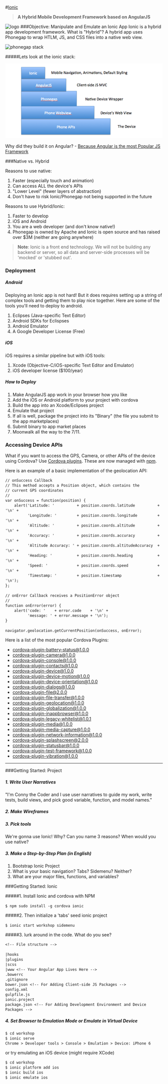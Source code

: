 #[Ionic](http://ionicframework.com/)
>**A Hybrid Mobile Development Framework based on AngularJS**

![logo](http://ionicframework.com/img/blog/angularjs-ionic-framework.jpg)
###Objective: Manipulate and Emulate an Ionic App
Ionic is a hybrid app development framework. What is "Hybrid"? A hybrid app uses Phonegap to wrap HTLM, JS, and CSS files into a native web view.

![phonegap stack](https://www.ibm.com/developerworks/community/blogs/worklight/resource/BLOGS_UPLOADED_IMAGES/2.BasicCordovaAppViewStack.png)

#####Lets look at the ionic stack:

![ionic stack](ionic_stack.png)

Why did they build it on Angular? - [Because Angular is the most Popular JS Framework](http://www.google.com/trends/explore?hl=en-US#q=angularjs,+ember.js,+knockoutjs,+backbonejs&cmpt=q)


###Native vs. Hybrid

Reasons to use native:

1. Faster (especially touch and animation)
2. Can access ALL the device's APIs
3. "Lower Level" (fewer layers of abstraction)
4. Don't have to risk Ionic/Phonegap not being supported in the future

Reasons to use Hybrid/Ionic:
1. Faster to develop
2. iOS and Android
3. You are a web developer (and don't know native!)
4. Phonegap is owned by Apache and Ionic is open source and has raised over $3M (neither are going anywhere)

>**Note**: Ionic is a front end technology. We will not be building any backend or server, so all data and server-side processes will be 'mocked' or 'stubbed out'.

### Deployment

##### Android

Deploying an Ionic app is not hard! But it does requires setting up a string of complex tools and getting them to play nice together. Here are some of the tools you'll need to deploy to android.

1. Eclipses (Java-specific Text Editor)
2. Android SDKs for Eclispses
3. Android Emulator
4. A Google Developer License (Free)

##### iOS
iOS requires a similar pipeline but with iOS tools:
1. Xcode (Objective-C/iOS-specific Text Editor and Emulator)
2. iOS developer license ($100/year)

##### How to Deploy

1. Make AngularJS app work in your browser how you like
2. Add the iOS or Android platform to your project with cordova
3. Build the app into an Xcode/Eclipses project
4. Emulate that project
5. If all is well, package the project into its "Binary" (the file you submit to the app marketplaces)
6. Submit binary to app market places
7. Moonwalk all the way to the 7/11.

### Accessing Device APIs

What if you want to access the GPS, Camera, or other APIs of the device using Cordova? Use [Cordova plugins](http://plugins.cordova.io/#/). These are now managed with [npm](http://cordova.apache.org/announcements/2015/04/21/plugins-release-and-move-to-npm.html). 

Here is an example of a basic implementation of the geolocation API:

```
// onSuccess Callback
// This method accepts a Position object, which contains the
// current GPS coordinates
//
var onSuccess = function(position) {
    alert('Latitude: '          + position.coords.latitude          + '\n' +
          'Longitude: '         + position.coords.longitude         + '\n' +
          'Altitude: '          + position.coords.altitude          + '\n' +
          'Accuracy: '          + position.coords.accuracy          + '\n' +
          'Altitude Accuracy: ' + position.coords.altitudeAccuracy  + '\n' +
          'Heading: '           + position.coords.heading           + '\n' +
          'Speed: '             + position.coords.speed             + '\n' +
          'Timestamp: '         + position.timestamp                + '\n');
};

// onError Callback receives a PositionError object
//
function onError(error) {
    alert('code: '    + error.code    + '\n' +
          'message: ' + error.message + '\n');
}

navigator.geolocation.getCurrentPosition(onSuccess, onError);
```

Here is a list of the most popular Cordova Plugins:

* cordova-plugin-battery-status@1.0.0
* cordova-plugin-camera@1.0.0
* cordova-plugin-console@1.0.0
* cordova-plugin-contacts@1.0.0
* cordova-plugin-device@1.0.0
* cordova-plugin-device-motion@1.0.0
* cordova-plugin-device-orientation@1.0.0
* cordova-plugin-dialogs@1.0.0
* cordova-plugin-file@2.0.0
* cordova-plugin-file-transfer@1.0.0
* cordova-plugin-geolocation@1.0.0
* cordova-plugin-globalization@1.0.0
* cordova-plugin-inappbrowser@1.0.0
* cordova-plugin-legacy-whitelist@1.0.1
* cordova-plugin-media@1.0.0
* cordova-plugin-media-capture@1.0.0
* cordova-plugin-network-information@1.0.0
* cordova-plugin-splashscreen@2.0.0
* cordova-plugin-statusbar@1.0.0
* cordova-plugin-test-framework@1.0.0
* cordova-plugin-vibration@1.0.0

----------

###Getting Started: Project

##### 1. Write User Narratives
"I'm Conny the Coder and I use user narratives to guide my work, write tests, build views, and pick good variable, function, and model names."
##### 2. Make Wireframes

##### 3. Pick tools

We're gonna use Ionic! Why? Can you name 3 reasons? When would you use native? 

##### 3. Make a Step-by-Step Plan (in English)

1. Bootstrap Ionic Project
2. What is your basic navigation? Tabs? Sidemenu? Neither?
3. What are your major files, functions, and variables?

###Getting Started: Ionic

#####1. Install Ionic and cordova with NPM 

```$ npm sudo install -g cordova ionic```

#####2. Then initialize a 'tabs' seed ionic project

```$ ionic start workshop sidemenu```

#####3. lurk around in the code. What do you see?

```
<!-- File structure -->

|hooks
|plugins
|scss
|www <!-- Your Angular App Lives Here -->
.bowerrc
.gitignore
bower.json <!-- For Adding Client-side JS Packages -->
config.xml
gulpfile.js
ionic.project
package.json <!-- For Adding Development Environment and Device Packages -->
```
##### 4. Set Browser to Emulation Mode or Emulate in Virtual Device
```
$ cd workshop
$ ionic serve
Chrome > Developer tools > Console > Emulation > Device: iPhone 6
```
or try emulating an iOS device (might require XCode)
```
$ cd workshop
$ ionic platform add ios
$ ionic build ios
$ ionic emulate ios
```